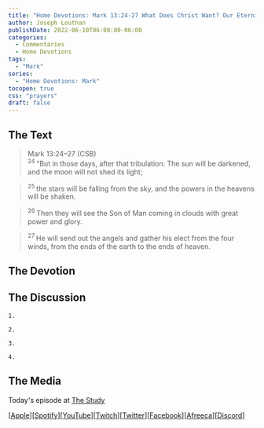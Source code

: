 ```yaml
---
title: "Home Devotions: Mark 13:24-27 What Does Christ Want? Our Eternity"
author: Joseph Louthan
publishDate: 2022-06-10T06:00:00-06:00
categories:
  - Commentaries
  - Home Devotions
tags:
  - "Mark"
series:
  - "Home Devotions: Mark"
tocopen: true
css: "prayers"
draft: false
---
```

## The Text

>Mark 13:24–27 (CSB)  
><sup> 24 </sup> “But in those days, after that tribulation: The sun will be darkened, and the moon will not shed its light; 

><sup> 25 </sup> the stars will be falling from the sky, and the powers in the heavens will be shaken. 

><sup> 26 </sup> Then they will see the Son of Man coming in clouds with great power and glory. 

><sup> 27 </sup> He will send out the angels and gather his elect from the four winds, from the ends of the earth to the ends of heaven.

## The Devotion



## The Discussion

```text
1. 
```

```text
2. 
```

```text
3. 
```

```text
4. 
```

 
<div style="page-break-after: always;"></div>

## The Media

Today's episode at [The Study](http://study.theologic.us/podcast/)

\[[Apple](https://podcasts.apple.com/us/podcast/the-study/id1557102127)\]\[[Spotify](https://open.spotify.com/show/0Xs5qsNvWePyRqcmtOTPkR)\]\[[YouTube](http://youtube.theologic.us)\]\[[Twitch](http://twitch.theologic.us)\]\[[Twitter](https://twitter.com/theologic_us)\]\[[Facebook](https://www.facebook.com/groups/462231051477464)\]\[[Afreeca](https://bj.afreecatv.com/theologicus)\]\[[Discord](http://discord.theologic.us)\]
